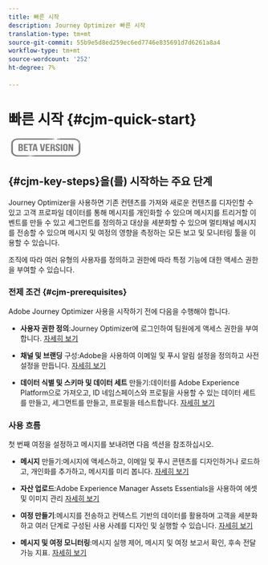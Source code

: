 ```yaml
---
title: 빠른 시작
description: Journey Optimizer 빠른 시작
translation-type: tm+mt
source-git-commit: 55b9e5d8ed259ec6ed7746e835691d7d6261a8a4
workflow-type: tm+mt
source-wordcount: '252'
ht-degree: 7%

---
```


# 빠른 시작 {#cjm-quick-start}

![](assets/do-not-localize/badge.png)

## {#cjm-key-steps}을(를) 시작하는 주요 단계

Journey Optimizer을 사용하면 기존 컨텐츠를 가져와 새로운 컨텐츠를 디자인할 수 있고 고객 프로파일 데이터를 통해 메시지를 개인화할 수 있으며 메시지를 트리거할 이벤트를 만들 수 있고 세그먼트를 정의하고 대상을 세분화할 수 있으며 멀티채널 메시지를 전송할 수 있으며 메시지 및 여정의 영향을 측정하는 모든 보고 및 모니터링 툴을 이용할 수 있습니다.

조직에 따라 여러 유형의 사용자를 정의하고 권한에 따라 특정 기능에 대한 액세스 권한을 부여할 수 있습니다.

### 전제 조건 {#cjm-prerequisites}

Adobe Journey Optimizer 사용을 시작하기 전에 다음을 수행해야 합니다.

* **사용자 권한 정의**:Journey Optimizer에 로그인하여 팀원에게 액세스 권한을 부여합니다. [자세히 보기](permissions.md)

* **채널 및 브랜딩** 구성:Adobe을 사용하여 이메일 및 푸시 알림 설정을 정의하고 사전 설정을 만듭니다. [자세히 보기](administration.md)

* **데이터 식별 및 스키마 및 데이터 세트** 만들기:데이터를 Adobe Experience Platform으로 가져오고, ID 네임스페이스와 프로필을 사용할 수 있는 데이터 세트를 만들고, 세그먼트를 만들고, 프로필을 테스트합니다. [자세히 보기](https://experienceleague.adobe.com/docs/experience-platform/ingestion/home.html)


### 사용 흐름

첫 번째 여정을 설정하고 메시지를 보내려면 다음 섹션을 참조하십시오.

* **메시지** 만들기:메시지에 액세스하고, 이메일 및 푸시 콘텐츠를 디자인하거나 로드하고, 개인화를 추가하고, 메시지를 미리 봅니다. [자세히 보기](create-message.md)

* **자산 업로드**:Adobe Experience Manager Assets Essentials을 사용하여 에셋 및 이미지 관리 [자세히 보기](assets-essentials.md)

<!--* **Define audience**: create segments, create events, manage consent and privacy. [Read more](audiences.md)-->

* **여정 만들기**:메시지를 전송하고 컨텍스트 기반의 데이터를 활용하며 고객을 세분화하고 여러 단계로 구성된 사용 사례를 디자인 및 실행할 수 있습니다. [자세히 보기](building-journeys/journey.md)

* **메시지 및 여정 모니터링**:메시지 실행 제어, 메시지 및 여정 보고서 확인, 후속 전달 가능 지표. [자세히 보기](message-monitoring.md)
